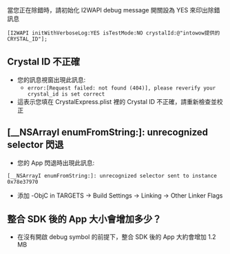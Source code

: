 當您正在除錯時，請初始化 I2WAPI debug message 開關設為 YES 來印出除錯訊息
```objc
[I2WAPI initWithVerboseLog:YES isTestMode:NO crystalId:@"intowow提供的CRYSTAL_ID"];
```

## Crystal ID 不正確
- 您的訊息視窗出現此訊息:
    - `error:[Request failed: not found (404)], please reverify your crystal_id is set correct`
- 這表示您填在 CrystalExpress.plist 裡的 Crystal ID 不正確，請重新檢查並校正

## [__NSArrayI enumFromString:]: unrecognized selector 閃退
- 您的 App 閃退時出現此訊息:
```
[__NSArrayI enumFromString:]: unrecognized selector sent to instance 0x78e37970
```
- 添加 -ObjC in TARGETS -> Build Settings -> Linking -> Other Linker Flags

## 整合 SDK 後的 App 大小會增加多少？
- 在沒有開啟 debug symbol 的前提下，整合 SDK 後的 App 大約會增加 1.2 MB
